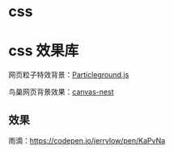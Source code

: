 # css

# css 效果库

网页粒子特效背景：[Particleground.js](https://github.com/jnicol/particleground)

鸟巢网页背景效果：[canvas-nest](https://github.com/hustcc/canvas-nest.js)

## 效果

雨滴：https://codepen.io/jerrylow/pen/KaPvNa



